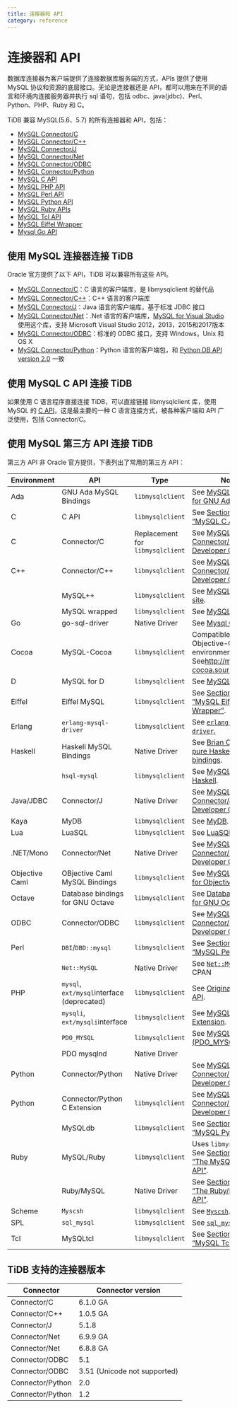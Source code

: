 ```yaml
---
title: 连接器和 API
category: reference
---
```


# 连接器和 API

数据库连接器为客户端提供了连接数据库服务端的方式，APIs 提供了使用 MySQL 协议和资源的底层接口。无论是连接器还是 API，都可以用来在不同的语言和环境内连接服务器并执行 sql 语句，包括 odbc、java(jdbc)、Perl、Python、PHP、Ruby 和 C。

TiDB 兼容 MySQL(5.6、5.7) 的所有连接器和 API，包括：

+ [MySQL Connector/C](https://dev.mysql.com/doc/refman/5.7/en/connector-c-info.html)
+ [MySQL Connector/C++](https://dev.mysql.com/doc/refman/5.7/en/connector-cpp-info.html)
+ [MySQL Connector/J](https://dev.mysql.com/doc/refman/5.7/en/connector-j-info.html)
+ [MySQL Connector/Net](https://dev.mysql.com/doc/refman/5.7/en/connector-net-info.html)
+ [MySQL Connector/ODBC](https://dev.mysql.com/doc/refman/5.7/en/connector-odbc-info.html)
+ [MySQL Connector/Python](https://dev.mysql.com/doc/refman/5.7/en/connector-python-info.html)
+ [MySQL C API](https://dev.mysql.com/doc/refman/5.7/en/c-api.html)
+ [MySQL PHP API](https://dev.mysql.com/doc/refman/5.7/en/apis-php-info.html)
+ [MySQL Perl API](https://dev.mysql.com/doc/refman/5.7/en/apis-perl.html)
+ [MySQL Python API](https://dev.mysql.com/doc/refman/5.7/en/apis-python.html)
+ [MySQL Ruby APIs](https://dev.mysql.com/doc/refman/5.7/en/apis-ruby.html)
+ [MySQL Tcl API](https://dev.mysql.com/doc/refman/5.7/en/apis-tcl.html)
+ [MySQL Eiffel Wrapper](https://dev.mysql.com/doc/refman/5.7/en/apis-eiffel.html)
+ [Mysql Go API](https://github.com/go-sql-driver/mysql)

## 使用 MySQL 连接器连接 TiDB

Oracle 官方提供了以下 API，TiDB 可以兼容所有这些 API。

+ [MySQL Connector/C](https://dev.mysql.com/doc/refman/5.7/en/connector-c-info.html)：C 语言的客户端库，是 libmysqlclient 的替代品
+ [MySQL Connector/C++](https://dev.mysql.com/doc/refman/5.7/en/connector-cpp-info.html)：C++ 语言的客户端库
+ [MySQL Connector/J](https://dev.mysql.com/doc/refman/5.7/en/connector-j-info.html)：Java 语言的客户端库，基于标准 JDBC 接口
+ [MySQL Connector/Net](https://dev.mysql.com/doc/refman/5.7/en/connector-net-info.html)：.Net 语言的客户端库，[MySQL for Visual Studio](https://dev.mysql.com/doc/visual-studio/en/)使用这个库，支持 Microsoft Visual Studio 2012，2013，2015和2017版本
+ [MySQL Connector/ODBC](https://dev.mysql.com/doc/refman/5.7/en/connector-odbc-info.html)：标准的 ODBC 接口，支持 Windows，Unix 和 OS X
+ [MySQL Connector/Python](https://dev.mysql.com/doc/refman/5.7/en/connector-python-info.html)：Python 语言的客户端包，和 [Python DB API version 2.0](http://www.python.org/dev/peps/pep-0249/) 一致

## 使用 MySQL C API 连接 TiDB

如果使用 C 语言程序直接连接 TiDB，可以直接链接 libmysqlclient 库，使用 MySQL 的 [C API](https://dev.mysql.com/doc/refman/5.7/en/c-api.html)，这是最主要的一种 C 语言连接方式，被各种客户端和 API 广泛使用，包括 Connector/C。

## 使用 MySQL 第三方 API 连接 TiDB

第三方 API 非 Oracle 官方提供，下表列出了常用的第三方 API：

| Environment    | API                                        | Type                             | Notes                                                                                                                                 |
| -------------- | ------------------------------------------ | -------------------------------- | ------------------------------------------------------------------------------------------------------------------------------------- |
| Ada            | GNU Ada MySQL Bindings                     | `libmysqlclient`                 | See [MySQL Bindings for GNU Ada](http://gnade.sourceforge.net/)                                                                       |
| C              | C API                                      | `libmysqlclient`                 | See [Section 27.8, “MySQL C API”](https://dev.mysql.com/doc/refman/5.7/en/c-api.html).                                                |
| C              | Connector/C                                | Replacement for `libmysqlclient` | See [MySQL Connector/C Developer Guide](https://dev.mysql.com/doc/connector-c/en/).                                                   |
| C++            | Connector/C++                              | `libmysqlclient`                 | See [MySQL Connector/C++ Developer Guide](https://dev.mysql.com/doc/connector-cpp/en/).                                               |
|                | MySQL++                                    | `libmysqlclient`                 | See [MySQL++ Web site](http://tangentsoft.net/mysql++/doc/).                                                                          |
|                | MySQL wrapped                              | `libmysqlclient`                 | See [MySQL wrapped](http://www.alhem.net/project/mysql/).                                                                             |
| Go             | go-sql-driver                              | Native Driver                    | See [Mysql Go API](https://github.com/go-sql-driver/mysql)                                                                            |
| Cocoa          | MySQL-Cocoa                                | `libmysqlclient`                 | Compatible with the Objective-C Cocoa environment. See<http://mysql-cocoa.sourceforge.net/>                                           |
| D              | MySQL for D                                | `libmysqlclient`                 | See [MySQL for D](https://github.com/mysql-d/mysql-native).                                                                           |
| Eiffel         | Eiffel MySQL                               | `libmysqlclient`                 | See [Section 27.14, “MySQL Eiffel Wrapper”](https://dev.mysql.com/doc/refman/5.7/en/apis-eiffel.html).                                |
| Erlang         | `erlang-mysql-driver`                      | `libmysqlclient`                 | See [`erlang-mysql-driver`.](http://code.google.com/p/erlang-mysql-driver/)                                                           |
| Haskell        | Haskell MySQL Bindings                     | Native Driver                    | See [Brian O'Sullivan's pure Haskell MySQL bindings](http://www.serpentine.com/blog/software/mysql/).                                 |
|                | `hsql-mysql`                               | `libmysqlclient`                 | See [MySQL driver for Haskell](http://hackage.haskell.org/cgi-bin/hackage-scripts/package/hsql-mysql-1.7).                            |
| Java/JDBC      | Connector/J                                | Native Driver                    | See [MySQL Connector/J 5.1 Developer Guide](https://dev.mysql.com/doc/connector-j/5.1/en/).                                           |
| Kaya           | MyDB                                       | `libmysqlclient`                 | See [MyDB](http://kayalang.org/library/latest/MyDB).                                                                                  |
| Lua            | LuaSQL                                     | `libmysqlclient`                 | See [LuaSQL](http://keplerproject.github.io/luasql/manual.html).                                                                      |
| .NET/Mono      | Connector/Net                              | Native Driver                    | See [MySQL Connector/Net Developer Guide](https://dev.mysql.com/doc/connector-net/en/).                                               |
| Objective Caml | OBjective Caml MySQL Bindings              | `libmysqlclient`                 | See [MySQL Bindings for Objective Caml](http://raevnos.pennmush.org/code/ocaml-mysql/).                                               |
| Octave         | Database bindings for GNU Octave           | `libmysqlclient`                 | See [Database bindings for GNU Octave](http://octave.sourceforge.net/database/index.html).                                            |
| ODBC           | Connector/ODBC                             | `libmysqlclient`                 | See [MySQL Connector/ODBC Developer Guide](https://dev.mysql.com/doc/connector-odbc/en/).                                             |
| Perl           | `DBI`/`DBD::mysql`                         | `libmysqlclient`                 | See [Section 27.10, “MySQL Perl API”](https://dev.mysql.com/doc/refman/5.7/en/apis-perl.html).                                        |
|                | `Net::MySQL`                               | Native Driver                    | See [`Net::MySQL`](http://search.cpan.org/dist/Net-MySQL/MySQL.pm) at CPAN                                                            |
| PHP            | `mysql`, `ext/mysql`interface (deprecated) | `libmysqlclient`                 | See [Original MySQL API](https://dev.mysql.com/doc/apis-php/en/apis-php-mysql.html).                                                  |
|                | `mysqli`, `ext/mysqli`interface            | `libmysqlclient`                 | See [MySQL Improved Extension](https://dev.mysql.com/doc/apis-php/en/apis-php-mysqli.html).                                           |
|                | `PDO_MYSQL`                                | `libmysqlclient`                 | See [MySQL Functions (PDO_MYSQL)](https://dev.mysql.com/doc/apis-php/en/apis-php-pdo-mysql.html).                                     |
|                | PDO mysqlnd                                | Native Driver                    |                                                                                                                                       |
| Python         | Connector/Python                           | Native Driver                    | See [MySQL Connector/Python Developer Guide](https://dev.mysql.com/doc/connector-python/en/).                                         |
| Python         | Connector/Python C Extension               | `libmysqlclient`                 | See [MySQL Connector/Python Developer Guide](https://dev.mysql.com/doc/connector-python/en/).                                         |
|                | MySQLdb                                    | `libmysqlclient`                 | See [Section 27.11, “MySQL Python API”](https://dev.mysql.com/doc/refman/5.7/en/apis-python.html).                                    |
| Ruby           | MySQL/Ruby                                 | `libmysqlclient`                 | Uses `libmysqlclient`. See [Section 27.12.1, “The MySQL/Ruby API”](https://dev.mysql.com/doc/refman/5.7/en/apis-ruby-mysqlruby.html). |
|                | Ruby/MySQL                                 | Native Driver                    | See [Section 27.12.2, “The Ruby/MySQL API”](https://dev.mysql.com/doc/refman/5.7/en/apis-ruby-rubymysql.html).                        |
| Scheme         | `Myscsh`                                   | `libmysqlclient`                 | See [`Myscsh`](https://github.com/aehrisch/myscsh).                                                                                   |
| SPL            | `sql_mysql`                                | `libmysqlclient`                 | See [`sql_mysql` for SPL](http://www.clifford.at/spl/spldoc/sql_mysql.html).                                                          |
| Tcl            | MySQLtcl                                   | `libmysqlclient`                 | See [Section 27.13, “MySQL Tcl API”](https://dev.mysql.com/doc/refman/5.7/en/apis-tcl.html).                                          |


## TiDB 支持的连接器版本

| Connector        | Connector version            |
| ---------------- | ---------------------------- |
| Connector/C      | 6.1.0 GA                     |
| Connector/C++    | 1.0.5 GA                     |
| Connector/J      | 5.1.8                        |
| Connector/Net    | 6.9.9 GA                     |
| Connector/Net    | 6.8.8 GA                     |
| Connector/ODBC   | 5.1                          |
| Connector/ODBC   | 3.51 (Unicode not supported) |
| Connector/Python | 2.0                          |
| Connector/Python | 1.2                          |